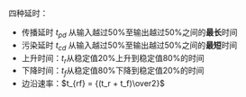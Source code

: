 四种延时：
- 传播延时 $t_{pd}$ 从输入越过50%至输出越过50%之间的**最长**时间
- 污染延时 $t_{cd}$ 从输入越过50%至输出越过50%之间的**最短**时间
- 上升时间：$t_r$从稳定值20%上升到稳定值80%的时间
- 下降时间：$t_f$从稳定值80%下降到稳定值20%的时间
- 边沿速率：$t_{rf} = {(t_r + t_f)\over2}$

